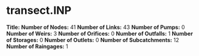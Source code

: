 # transect.INP
**Title:** 
**Number of Nodes:** 41
**Number of Links:** 43
**Number of Pumps:** 0
**Number of Weirs:** 3
**Number of Orifices:** 0
**Number of Outfalls:** 1
**Number of Storages:** 0
**Number of Outlets:** 0
**Number of Subcatchments:** 12
**Number of Raingages:** 1
